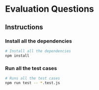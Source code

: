 # Evaluation Questions

## Instructions

### Install all the dependencies

```bash
# Install all the dependencies
npm install
```

### Run all the test cases

```bash
# Runs all the test cases
npm run test -- *.test.js
```